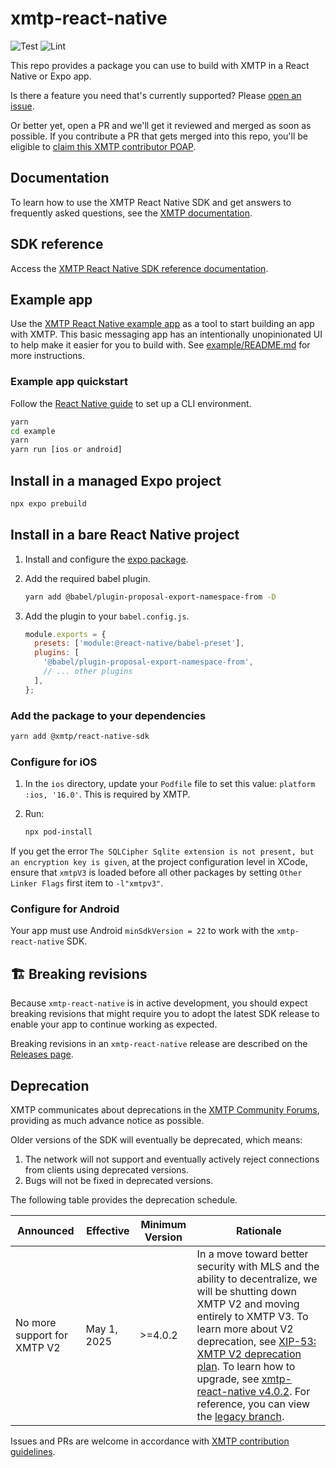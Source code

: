 # xmtp-react-native
 
![Test](https://github.com/xmtp/xmtp-react-native/actions/workflows/test.yml/badge.svg) ![Lint](https://github.com/xmtp/xmtp-android/actions/workflows/lint.yml/badge.svg)

This repo provides a package you can use to build with XMTP in a React Native or Expo app.

Is there a feature you need that's currently supported? Please [open an issue](https://github.com/xmtp/xmtp-react-native/issues).

Or better yet, open a PR and we'll get it reviewed and merged as soon as possible. If you contribute a PR that gets merged into this repo, you'll be eligible to [claim this XMTP contributor POAP](https://www.gitpoap.io/gp/1100).

## Documentation

To learn how to use the XMTP React Native SDK and get answers to frequently asked questions, see the [XMTP documentation](https://docs.xmtp.org/).

## SDK reference

Access the [XMTP React Native SDK reference documentation](https://xmtp.github.io/xmtp-react-native/modules.html).

## Example app

Use the [XMTP React Native example app](example) as a tool to start building an app with XMTP. This basic messaging app has an intentionally unopinionated UI to help make it easier for you to build with. See [example/README.md](example/README.md) for more instructions.

### Example app quickstart

Follow the [React Native guide](https://reactnative.dev/docs/environment-setup) to set up a CLI environment.

```bash
yarn
cd example
yarn
yarn run [ios or android]
```

## Install in a managed Expo project

```bash
npx expo prebuild
```

## Install in a bare React Native project

1. Install and configure the [expo package](https://docs.expo.dev/bare/installing-expo-modules/).

2. Add the required babel plugin.

    ```bash
    yarn add @babel/plugin-proposal-export-namespace-from -D
    ```

3. Add the plugin to your `babel.config.js`.

    ```js
    module.exports = {
      presets: ['module:@react-native/babel-preset'],
      plugins: [
        '@babel/plugin-proposal-export-namespace-from',
        // ... other plugins
      ],
    };
    ```

### Add the package to your dependencies

```bash
yarn add @xmtp/react-native-sdk
```

### Configure for iOS

1. In the `ios` directory, update your `Podfile` file to set this value: `platform :ios, '16.0'`. This is required by XMTP.

2. Run:

    ```bash
    npx pod-install
    ```

If you get the error `The SQLCipher Sqlite extension is not present, but an encryption key is given`, at the project configuration level in XCode, ensure that `xmtpV3` is loaded before all other packages by setting `Other Linker Flags` first item to `-l"xmtpv3"`.

### Configure for Android

Your app must use Android `minSdkVersion = 22` to work with the `xmtp-react-native` SDK.

## 🏗 Breaking revisions

Because `xmtp-react-native` is in active development, you should expect breaking revisions that might require you to adopt the latest SDK release to enable your app to continue working as expected.

Breaking revisions in an `xmtp-react-native` release are described on the [Releases page](https://github.com/xmtp/xmtp-react-native/releases).

## Deprecation

XMTP communicates about deprecations in the [XMTP Community Forums](https://community.xmtp.org/), providing as much advance notice as possible.

Older versions of the SDK will eventually be deprecated, which means:

1. The network will not support and eventually actively reject connections from clients using deprecated versions.
2. Bugs will not be fixed in deprecated versions.

The following table provides the deprecation schedule.

| Announced              | Effective     | Minimum Version | Rationale                                                                                                                                                                  |
|------------------------|---------------|-----------------|----------------------------------------------------------------------------------------------------------------------------------------------------------------------------|
| No more support for XMTP V2 | May 1, 2025 | >=4.0.2           | In a move toward better security with MLS and the ability to decentralize, we will be shutting down XMTP V2 and moving entirely to XMTP V3. To learn more about V2 deprecation, see [XIP-53: XMTP V2 deprecation plan](https://community.xmtp.org/t/xip-53-xmtp-v2-deprecation-plan/867). To learn how to upgrade, see [xmtp-react-native v4.0.2](https://github.com/xmtp/xmtp-react-native/releases/tag/v4.0.2). For reference, you can view the [legacy branch](https://github.com/xmtp/xmtp-react-native/tree/xmtp-legacy). |

Issues and PRs are welcome in accordance with [XMTP contribution guidelines](https://github.com/xmtp/.github/blob/main/CONTRIBUTING.md).
